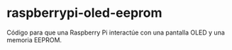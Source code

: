 # raspberrypi-oled-eeprom
Código para que una Raspberry Pi interactúe con una pantalla OLED y una memoria EEPROM.
